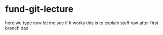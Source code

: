 # fund-git-lecture
here we type now
let me see if it works
this is to explain stuff
row after first branch
dad